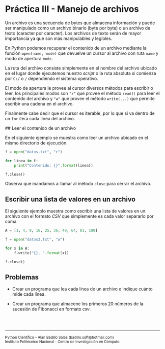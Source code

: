# Práctica III - Manejo de archivos

Un archivo es una secuencia de bytes que almacena información y puede ser manipulado como un archivo binario (byte por byte) o un archivo de texto (caracter por caracter). Los archivos de texto serán de mayor importancia ya que son más manipulables y legibles.

En Python podemos recuperar el contenido de un archivo mediante la función `open(name, mode)` que devuelve un cursor al archivo con ruta `name` y modo de apertura `mode`.

La ruta del archivo consiste simplemente en el nombre del archivo ubicado en el lugar donde ejecutemos nuestro *script* o la ruta absoluta si comienza por `C:/` o `/` dependiendo el sistema operativo.

El modo de apertura le provee al cursor diversos métodos para escribir o leer, los principales modos son `"r"` que provee el método `read()` para leer el contenido del archivo y `"w"` que provee el método `write(...)` que permite escribir una cadena en el archivo.

Finalmente cabe decir que el cursor es iterable, por lo que si va dentro de un `for` itera cada línea del archivo.

## Leer el contenido de un archivo

En el siguiente ejemplo se muestra como leer un archivo ubicado en el mismo directorio de ejecución.

~~~py
f = open("datos.txt", "r")

for linea in f:
    print("Contenido: {}".format(linea))

f.close()
~~~

Observa que mandamos a llamar al método `close` para cerrar el archivo.

## Escribir una lista de valores en un archivo

El siguiente ejemplo muestra como escribir una lista de valores en un archivo con el formato *CSV* que simplemente es cada valor separarlo por coma.

~~~py
A = [1, 4, 9, 16, 25, 36, 49, 64, 81, 100]

f = open("datos2.txt", "w")

for x in A:
    f.write("{}, ".format(x))

f.close()
~~~

## Problemas

* Crear un programa que lea cada línea de un archivo e indique cuánto mide cada línea.

* Crear un programa que almacene los primeros 20 números de la sucesión de Fibonacci en formato *csv*.

<br><br>
<hr>
<small>
Python Científico - Alan Badillo Salas (badillo.soft@hotmail.com)<br>
Instituto Politécnico Nacional - Centro de Investigación en Cómputo
</small>
